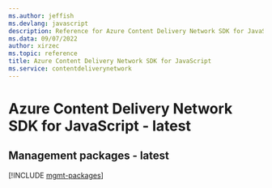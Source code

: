 ```yaml
---
ms.author: jeffish
ms.devlang: javascript
description: Reference for Azure Content Delivery Network SDK for JavaScript
ms.data: 09/07/2022
author: xirzec
ms.topic: reference
title: Azure Content Delivery Network SDK for JavaScript
ms.service: contentdeliverynetwork
---
```

# Azure Content Delivery Network SDK for JavaScript - latest

## Management packages - latest
[!INCLUDE [mgmt-packages](content-delivery-network-mgmt-index.md)]